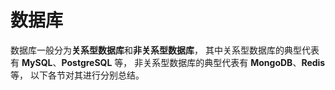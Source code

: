 # 数据库

数据库一般分为**关系型数据库**和**非关系型数据库**，
其中关系型数据库的典型代表有 **MySQL**、**PostgreSQL** 等，
非关系型数据库的典型代表有 **MongoDB**、**Redis** 等，
以下各节对其进行分别总结。
